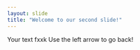 ```yaml
---
layout: slide
title: "Welcome to our second slide!"
---
```

Your text fxxk
Use the left arrow to go back!
